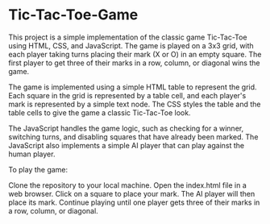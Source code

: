 # Tic-Tac-Toe-Game
This project is a simple implementation of the classic game Tic-Tac-Toe using HTML, CSS, and JavaScript. The game is played on a 3x3 grid, with each player taking turns placing their mark (X or O) in an empty square. The first player to get three of their marks in a row, column, or diagonal wins the game.

The game is implemented using a simple HTML table to represent the grid. Each square in the grid is represented by a table cell, and each player's mark is represented by a simple text node. The CSS styles the table and the table cells to give the game a classic Tic-Tac-Toe look.

The JavaScript handles the game logic, such as checking for a winner, switching turns, and disabling squares that have already been marked. The JavaScript also implements a simple AI player that can play against the human player.

To play the game:

Clone the repository to your local machine.
Open the index.html file in a web browser.
Click on a square to place your mark.
The AI player will then place its mark.
Continue playing until one player gets three of their marks in a row, column, or diagonal.
